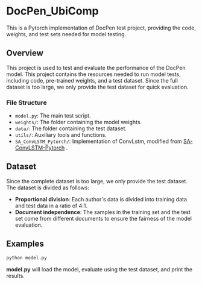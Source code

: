 # DocPen_UbiComp

This is a Pytorch implementation of DocPen test project, providing the code, weights, and test sets needed for model testing.

## Overview

This project is used to test and evaluate the performance of the DocPen model. This project contains the resources needed to run model tests, including code, pre-trained weights, and a test dataset. Since the full dataset is too large, we only provide the test dataset for quick evaluation.

### File Structure

- `model.py`: The main test script.
- `weights/`: The folder containing the model weights.
- `data/`: The folder containing the test dataset.
- `utils/`: Auxiliary tools and functions.
- `SA_ConvLSTM_Pytorch/`: Implementation of ConvLstm, modified from [SA-ConvLSTM-Pytorch](https://github.com/tsugumi-sys/SA-ConvLSTM-Pytorch.git) .

## Dataset

Since the complete dataset is too large, we only provide the test dataset. The dataset is divided as follows:

- **Proportional division**: Each author's data is divided into training data and test data in a ratio of 4:1.
- **Document independence**: The samples in the training set and the test set come from different documents to ensure the fairness of the model evaluation.

## Examples

```bash
python model.py
```

**model.py** will load the model, evaluate using the test dataset, and print the results.
